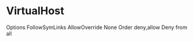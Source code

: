 # VirtualHost

<Directory />
    Options FollowSymLinks
    AllowOverride None
    Order deny,allow
    Deny from all
</Directory>